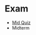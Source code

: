 # Exam
- [Mid Quiz](https://github.com/codingpeanut/peanut-universe/blob/main/courses/Junior/Operating-System/Exam/20241024OS%E5%B0%8F%E8%80%83%E4%B8%80_ANS.pdf)
- Midterm
